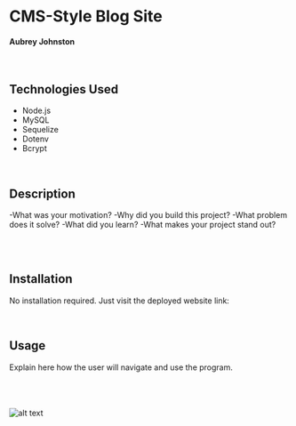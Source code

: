 # CMS-Style Blog Site
#### Aubrey Johnston
<br>

## Technologies Used
<ul>
    <li>Node.js</li>
    <li>MySQL</li>
    <li>Sequelize</li>
    <li>Dotenv</li>
    <li>Bcrypt</li>
</ul>    

<br>

## Description
-What was your motivation?
-Why did you build this project? 
-What problem does it solve?
-What did you learn?
-What makes your project stand out?

<br>

<br>

## Installation
No installation required. Just visit the deployed website link:
<br>

<link>

<br>

## Usage
Explain here how the user will navigate and use the program.

<br><br><br>
![alt text](assets/images/readMePhoto.png)

<br>